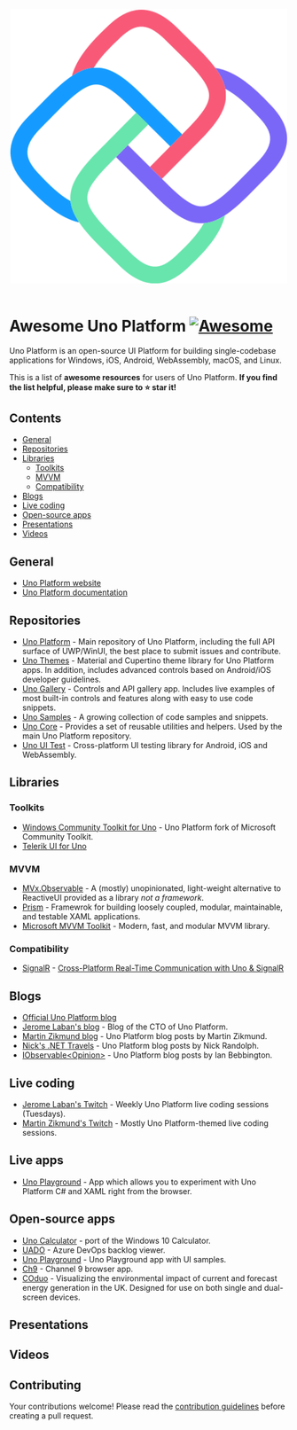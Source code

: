 <div align="center">
	<div>
		<img width="500" src="media/logo.png" alt="Awesome Uno Platform">
	</div>
	<br>
</div>

# Awesome Uno Platform  [![Awesome](https://awesome.re/badge.svg)](https://awesome.re)

Uno Platform is an open-source UI Platform for building single-codebase applications for Windows, iOS, Android, WebAssembly, macOS, and Linux. 

This is a list of **awesome resources** for users of Uno Platform. **If you find the list helpful, please make sure to ⭐  star it!**

## Contents

- [General](#general)
- [Repositories](#repositories)
- [Libraries](#libraries)
	- [Toolkits](#toolkits)
	- [MVVM](#mvvm)
  - [Compatibility](#compatibility)
- [Blogs](#blogs)
- [Live coding](#live-coding)
- [Open-source apps](#open-source-apps)
- [Presentations](#presentations)
- [Videos](#videos)

## General

- [Uno Platform website](https://platform.uno)
- [Uno Platform documentation](https://docs.platform.uno/)

## Repositories

- [Uno Platform](https://github.com/unoplatform/uno) - Main repository of Uno Platform, including the full API surface of UWP/WinUI, the best place to submit issues and contribute.
- [Uno Themes](https://github.com/unoplatform/Uno.Themes) - Material and Cupertino theme library for Uno Platform apps. In addition, includes advanced controls based on Android/iOS developer guidelines.
- [Uno Gallery](https://github.com/unoplatform/Uno.Gallery) - Controls and API gallery app. Includes live examples of most built-in controls and features along with easy to use code snippets.
- [Uno Samples](https://github.com/unoplatform/Uno.Samples) - A growing collection of code samples and snippets.
- [Uno Core](https://github.com/unoplatform/Uno.Core) - Provides a set of reusable utilities and helpers. Used by the main Uno Platform repository.
- [Uno UI Test](https://github.com/unoplatform/Uno.UITest) - Cross-platform UI testing library for Android, iOS and WebAssembly.

## Libraries

### Toolkits
- [Windows Community Toolkit for Uno](https://github.com/unoplatform/Uno.WindowsCommunityToolkit) - Uno Platform fork of Microsoft Community Toolkit.
- [Telerik UI for Uno](https://github.com/unoplatform/Uno.Telerik.UI-For-UWP)

### MVVM
- [MVx.Observable](https://www.nuget.org/packages/MVx.Observable/) - A (mostly) unopinionated, light-weight alternative to ReactiveUI provided as a library _not a framework_.
- [Prism](https://prismlibrary.com/) - Framewrok for building loosely coupled, modular, maintainable, and testable XAML applications.
- [Microsoft MVVM Toolkit](https://docs.microsoft.com/en-us/windows/communitytoolkit/mvvm/introduction) - Modern, fast, and modular MVVM library.

### Compatibility
 - [SignalR](https://docs.microsoft.com/en-us/aspnet/signalr/overview/getting-started/introduction-to-signalr) - [Cross-Platform Real-Time Communication with Uno & SignalR](https://ian.bebbs.co.uk/posts/UnoChat)

## Blogs
- [Official Uno Platform blog](https://platform.uno/blog/)
- [Jerome Laban's blog](https://jaylee.org/) - Blog of the CTO of Uno Platform.
- [Martin Zikmund blog](https://blog.mzikmund.com/category/development/uno-platform/) - Uno Platform blog posts by Martin Zikmund.
- [Nick's .NET Travels](https://nicksnettravels.builttoroam.com/tag/uno/) - Uno Platform blog posts by Nick Randolph.
- [IObservable\<Opinion\>](https://ian.bebbs.co.uk/tags/uno-platform) - Uno Platform blog posts by Ian Bebbington.

## Live coding

- [Jerome Laban's Twitch](https://www.twitch.tv/jeromelaban) - Weekly Uno Platform live coding sessions (Tuesdays).
- [Martin Zikmund's Twitch](https://www.twitch.tv/martinzikmund) - Mostly Uno Platform-themed live coding sessions.

## Live apps

- [Uno Playground](https://playground.platform.uno) - App which allows you to experiment with Uno Platform C# and XAML right from the browser.

## Open-source apps
- [Uno Calculator](https://github.com/unoplatform/calculator) - port of the Windows 10 Calculator.
- [UADO](https://github.com/unoplatform/uado) - Azure DevOps backlog viewer.
- [Uno Playground](https://github.com/unoplatform/Uno.Playground) - Uno Playground app with UI samples.
- [Ch9](https://github.com/unoplatform/Uno.Ch9) - Channel 9 browser app.
- [COduo](https://github.com/ibebbs/CODuo) - Visualizing the environmental impact of current and forecast energy generation in the UK. Designed for use on both single and dual-screen devices.

## Presentations

## Videos

## Contributing

Your contributions welcome! Please read the [contribution guidelines](contributing.md) before creating a pull request.
